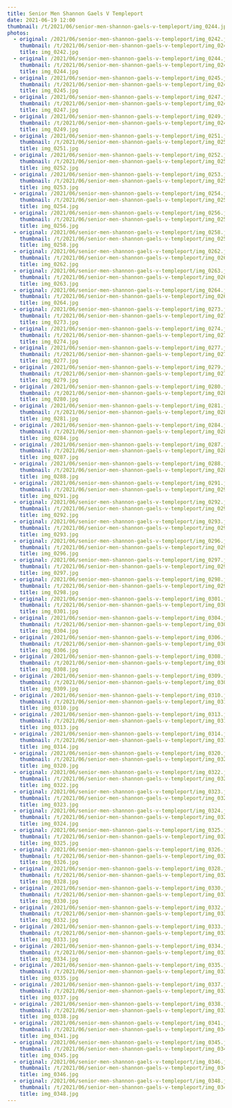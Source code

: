 ```yaml
---
title: Senior Men Shannon Gaels V Templeport
date: 2021-06-19 12:00
thumbnail: /t/2021/06/senior-men-shannon-gaels-v-templeport/img_0244.jpg
photos:
  - original: /2021/06/senior-men-shannon-gaels-v-templeport/img_0242.jpg
    thumbnail: /t/2021/06/senior-men-shannon-gaels-v-templeport/img_0242.jpg
    title: img_0242.jpg
  - original: /2021/06/senior-men-shannon-gaels-v-templeport/img_0244.jpg
    thumbnail: /t/2021/06/senior-men-shannon-gaels-v-templeport/img_0244.jpg
    title: img_0244.jpg
  - original: /2021/06/senior-men-shannon-gaels-v-templeport/img_0245.jpg
    thumbnail: /t/2021/06/senior-men-shannon-gaels-v-templeport/img_0245.jpg
    title: img_0245.jpg
  - original: /2021/06/senior-men-shannon-gaels-v-templeport/img_0247.jpg
    thumbnail: /t/2021/06/senior-men-shannon-gaels-v-templeport/img_0247.jpg
    title: img_0247.jpg
  - original: /2021/06/senior-men-shannon-gaels-v-templeport/img_0249.jpg
    thumbnail: /t/2021/06/senior-men-shannon-gaels-v-templeport/img_0249.jpg
    title: img_0249.jpg
  - original: /2021/06/senior-men-shannon-gaels-v-templeport/img_0251.jpg
    thumbnail: /t/2021/06/senior-men-shannon-gaels-v-templeport/img_0251.jpg
    title: img_0251.jpg
  - original: /2021/06/senior-men-shannon-gaels-v-templeport/img_0252.jpg
    thumbnail: /t/2021/06/senior-men-shannon-gaels-v-templeport/img_0252.jpg
    title: img_0252.jpg
  - original: /2021/06/senior-men-shannon-gaels-v-templeport/img_0253.jpg
    thumbnail: /t/2021/06/senior-men-shannon-gaels-v-templeport/img_0253.jpg
    title: img_0253.jpg
  - original: /2021/06/senior-men-shannon-gaels-v-templeport/img_0254.jpg
    thumbnail: /t/2021/06/senior-men-shannon-gaels-v-templeport/img_0254.jpg
    title: img_0254.jpg
  - original: /2021/06/senior-men-shannon-gaels-v-templeport/img_0256.jpg
    thumbnail: /t/2021/06/senior-men-shannon-gaels-v-templeport/img_0256.jpg
    title: img_0256.jpg
  - original: /2021/06/senior-men-shannon-gaels-v-templeport/img_0258.jpg
    thumbnail: /t/2021/06/senior-men-shannon-gaels-v-templeport/img_0258.jpg
    title: img_0258.jpg
  - original: /2021/06/senior-men-shannon-gaels-v-templeport/img_0262.jpg
    thumbnail: /t/2021/06/senior-men-shannon-gaels-v-templeport/img_0262.jpg
    title: img_0262.jpg
  - original: /2021/06/senior-men-shannon-gaels-v-templeport/img_0263.jpg
    thumbnail: /t/2021/06/senior-men-shannon-gaels-v-templeport/img_0263.jpg
    title: img_0263.jpg
  - original: /2021/06/senior-men-shannon-gaels-v-templeport/img_0264.jpg
    thumbnail: /t/2021/06/senior-men-shannon-gaels-v-templeport/img_0264.jpg
    title: img_0264.jpg
  - original: /2021/06/senior-men-shannon-gaels-v-templeport/img_0273.jpg
    thumbnail: /t/2021/06/senior-men-shannon-gaels-v-templeport/img_0273.jpg
    title: img_0273.jpg
  - original: /2021/06/senior-men-shannon-gaels-v-templeport/img_0274.jpg
    thumbnail: /t/2021/06/senior-men-shannon-gaels-v-templeport/img_0274.jpg
    title: img_0274.jpg
  - original: /2021/06/senior-men-shannon-gaels-v-templeport/img_0277.jpg
    thumbnail: /t/2021/06/senior-men-shannon-gaels-v-templeport/img_0277.jpg
    title: img_0277.jpg
  - original: /2021/06/senior-men-shannon-gaels-v-templeport/img_0279.jpg
    thumbnail: /t/2021/06/senior-men-shannon-gaels-v-templeport/img_0279.jpg
    title: img_0279.jpg
  - original: /2021/06/senior-men-shannon-gaels-v-templeport/img_0280.jpg
    thumbnail: /t/2021/06/senior-men-shannon-gaels-v-templeport/img_0280.jpg
    title: img_0280.jpg
  - original: /2021/06/senior-men-shannon-gaels-v-templeport/img_0281.jpg
    thumbnail: /t/2021/06/senior-men-shannon-gaels-v-templeport/img_0281.jpg
    title: img_0281.jpg
  - original: /2021/06/senior-men-shannon-gaels-v-templeport/img_0284.jpg
    thumbnail: /t/2021/06/senior-men-shannon-gaels-v-templeport/img_0284.jpg
    title: img_0284.jpg
  - original: /2021/06/senior-men-shannon-gaels-v-templeport/img_0287.jpg
    thumbnail: /t/2021/06/senior-men-shannon-gaels-v-templeport/img_0287.jpg
    title: img_0287.jpg
  - original: /2021/06/senior-men-shannon-gaels-v-templeport/img_0288.jpg
    thumbnail: /t/2021/06/senior-men-shannon-gaels-v-templeport/img_0288.jpg
    title: img_0288.jpg
  - original: /2021/06/senior-men-shannon-gaels-v-templeport/img_0291.jpg
    thumbnail: /t/2021/06/senior-men-shannon-gaels-v-templeport/img_0291.jpg
    title: img_0291.jpg
  - original: /2021/06/senior-men-shannon-gaels-v-templeport/img_0292.jpg
    thumbnail: /t/2021/06/senior-men-shannon-gaels-v-templeport/img_0292.jpg
    title: img_0292.jpg
  - original: /2021/06/senior-men-shannon-gaels-v-templeport/img_0293.jpg
    thumbnail: /t/2021/06/senior-men-shannon-gaels-v-templeport/img_0293.jpg
    title: img_0293.jpg
  - original: /2021/06/senior-men-shannon-gaels-v-templeport/img_0296.jpg
    thumbnail: /t/2021/06/senior-men-shannon-gaels-v-templeport/img_0296.jpg
    title: img_0296.jpg
  - original: /2021/06/senior-men-shannon-gaels-v-templeport/img_0297.jpg
    thumbnail: /t/2021/06/senior-men-shannon-gaels-v-templeport/img_0297.jpg
    title: img_0297.jpg
  - original: /2021/06/senior-men-shannon-gaels-v-templeport/img_0298.jpg
    thumbnail: /t/2021/06/senior-men-shannon-gaels-v-templeport/img_0298.jpg
    title: img_0298.jpg
  - original: /2021/06/senior-men-shannon-gaels-v-templeport/img_0301.jpg
    thumbnail: /t/2021/06/senior-men-shannon-gaels-v-templeport/img_0301.jpg
    title: img_0301.jpg
  - original: /2021/06/senior-men-shannon-gaels-v-templeport/img_0304.jpg
    thumbnail: /t/2021/06/senior-men-shannon-gaels-v-templeport/img_0304.jpg
    title: img_0304.jpg
  - original: /2021/06/senior-men-shannon-gaels-v-templeport/img_0306.jpg
    thumbnail: /t/2021/06/senior-men-shannon-gaels-v-templeport/img_0306.jpg
    title: img_0306.jpg
  - original: /2021/06/senior-men-shannon-gaels-v-templeport/img_0308.jpg
    thumbnail: /t/2021/06/senior-men-shannon-gaels-v-templeport/img_0308.jpg
    title: img_0308.jpg
  - original: /2021/06/senior-men-shannon-gaels-v-templeport/img_0309.jpg
    thumbnail: /t/2021/06/senior-men-shannon-gaels-v-templeport/img_0309.jpg
    title: img_0309.jpg
  - original: /2021/06/senior-men-shannon-gaels-v-templeport/img_0310.jpg
    thumbnail: /t/2021/06/senior-men-shannon-gaels-v-templeport/img_0310.jpg
    title: img_0310.jpg
  - original: /2021/06/senior-men-shannon-gaels-v-templeport/img_0313.jpg
    thumbnail: /t/2021/06/senior-men-shannon-gaels-v-templeport/img_0313.jpg
    title: img_0313.jpg
  - original: /2021/06/senior-men-shannon-gaels-v-templeport/img_0314.jpg
    thumbnail: /t/2021/06/senior-men-shannon-gaels-v-templeport/img_0314.jpg
    title: img_0314.jpg
  - original: /2021/06/senior-men-shannon-gaels-v-templeport/img_0320.jpg
    thumbnail: /t/2021/06/senior-men-shannon-gaels-v-templeport/img_0320.jpg
    title: img_0320.jpg
  - original: /2021/06/senior-men-shannon-gaels-v-templeport/img_0322.jpg
    thumbnail: /t/2021/06/senior-men-shannon-gaels-v-templeport/img_0322.jpg
    title: img_0322.jpg
  - original: /2021/06/senior-men-shannon-gaels-v-templeport/img_0323.jpg
    thumbnail: /t/2021/06/senior-men-shannon-gaels-v-templeport/img_0323.jpg
    title: img_0323.jpg
  - original: /2021/06/senior-men-shannon-gaels-v-templeport/img_0324.jpg
    thumbnail: /t/2021/06/senior-men-shannon-gaels-v-templeport/img_0324.jpg
    title: img_0324.jpg
  - original: /2021/06/senior-men-shannon-gaels-v-templeport/img_0325.jpg
    thumbnail: /t/2021/06/senior-men-shannon-gaels-v-templeport/img_0325.jpg
    title: img_0325.jpg
  - original: /2021/06/senior-men-shannon-gaels-v-templeport/img_0326.jpg
    thumbnail: /t/2021/06/senior-men-shannon-gaels-v-templeport/img_0326.jpg
    title: img_0326.jpg
  - original: /2021/06/senior-men-shannon-gaels-v-templeport/img_0328.jpg
    thumbnail: /t/2021/06/senior-men-shannon-gaels-v-templeport/img_0328.jpg
    title: img_0328.jpg
  - original: /2021/06/senior-men-shannon-gaels-v-templeport/img_0330.jpg
    thumbnail: /t/2021/06/senior-men-shannon-gaels-v-templeport/img_0330.jpg
    title: img_0330.jpg
  - original: /2021/06/senior-men-shannon-gaels-v-templeport/img_0332.jpg
    thumbnail: /t/2021/06/senior-men-shannon-gaels-v-templeport/img_0332.jpg
    title: img_0332.jpg
  - original: /2021/06/senior-men-shannon-gaels-v-templeport/img_0333.jpg
    thumbnail: /t/2021/06/senior-men-shannon-gaels-v-templeport/img_0333.jpg
    title: img_0333.jpg
  - original: /2021/06/senior-men-shannon-gaels-v-templeport/img_0334.jpg
    thumbnail: /t/2021/06/senior-men-shannon-gaels-v-templeport/img_0334.jpg
    title: img_0334.jpg
  - original: /2021/06/senior-men-shannon-gaels-v-templeport/img_0335.jpg
    thumbnail: /t/2021/06/senior-men-shannon-gaels-v-templeport/img_0335.jpg
    title: img_0335.jpg
  - original: /2021/06/senior-men-shannon-gaels-v-templeport/img_0337.jpg
    thumbnail: /t/2021/06/senior-men-shannon-gaels-v-templeport/img_0337.jpg
    title: img_0337.jpg
  - original: /2021/06/senior-men-shannon-gaels-v-templeport/img_0338.jpg
    thumbnail: /t/2021/06/senior-men-shannon-gaels-v-templeport/img_0338.jpg
    title: img_0338.jpg
  - original: /2021/06/senior-men-shannon-gaels-v-templeport/img_0341.jpg
    thumbnail: /t/2021/06/senior-men-shannon-gaels-v-templeport/img_0341.jpg
    title: img_0341.jpg
  - original: /2021/06/senior-men-shannon-gaels-v-templeport/img_0345.jpg
    thumbnail: /t/2021/06/senior-men-shannon-gaels-v-templeport/img_0345.jpg
    title: img_0345.jpg
  - original: /2021/06/senior-men-shannon-gaels-v-templeport/img_0346.jpg
    thumbnail: /t/2021/06/senior-men-shannon-gaels-v-templeport/img_0346.jpg
    title: img_0346.jpg
  - original: /2021/06/senior-men-shannon-gaels-v-templeport/img_0348.jpg
    thumbnail: /t/2021/06/senior-men-shannon-gaels-v-templeport/img_0348.jpg
    title: img_0348.jpg
---
```

